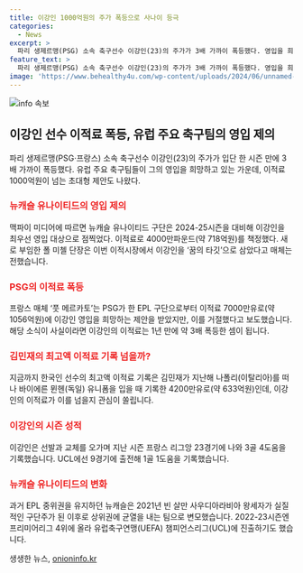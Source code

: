 ```yaml
---
title: 이강인 1000억원의 주가 폭등으로 사나이 등극
categories:
  - News
excerpt: >
  파리 생제르맹(PSG) 소속 축구선수 이강인(23)의 주가가 3배 가까이 폭등했다. 영입을 희망하는 유럽 축구팀들과 이적료 1000억원을 넘는 제안이 나왔다. 뉴캐슬 유나이티드가 4000만파운드(약 718억원)의 이적료 제안하며 영입을 추진 중이다. 뉴캐슬 구단은 이강인을 최우선 영입 대상으로 지목했고, 그의 다재다능한 플레이 스타일을 인정했다. PSG는 1년 전에 2200만유로의 이적료로 이강인을 영입했고, 그의 주가는 약 3배 폭등한 상황이다. 이강인의 빅리그 이적 루머는 계속해서 나오고 있으며, 최고액 이적료 기록을 갈아치울 가능성이 높아지고 있다.
feature_text: >
  파리 생제르맹(PSG) 소속 축구선수 이강인(23)의 주가가 3배 가까이 폭등했다. 영입을 희망하는 유럽 축구팀들과 이적료 1000억원을 넘는 제안이 나왔다. 뉴캐슬 유나이티드가 4000만파운드(약 718억원)의 이적료 제안하며 영입을 추진 중이다. 뉴캐슬 구단은 이강인을 최우선 영입 대상으로 지목했고, 그의 다재다능한 플레이 스타일을 인정했다. PSG는 1년 전에 2200만유로의 이적료로 이강인을 영입했고, 그의 주가는 약 3배 폭등한 상황이다. 이강인의 빅리그 이적 루머는 계속해서 나오고 있으며, 최고액 이적료 기록을 갈아치울 가능성이 높아지고 있다.
image: 'https://www.behealthy4u.com/wp-content/uploads/2024/06/unnamed-file.png'
---
```


<p><img src="https://www.behealthy4u.com/wp-content/uploads/2024/06/unnamed-file.png" alt="info 속보" /></p>

<h2 data-ke-size="size26">이강인 선수 이적료 폭등, 유럽 주요 축구팀의 영입 제의</h2>

<p data-ke-size="size16">파리 생제르맹(PSG·프랑스) 소속 축구선수 이강인(23)의 주가가 입단 한 시즌 만에 3배 가까이 폭등했다. 유럽 주요 축구팀들이 그의 영입을 희망하고 있는 가운데, 이적료 1000억원이 넘는 초대형 제안도 나왔다.</p>

<h3><b><span style="color: #ee2323;">뉴캐슬 유나이티드의 영입 제의</span></b></h3>

<p data-ke-size="size16">맥파이 미디어에 따르면 뉴캐슬 유나이티드 구단은 2024-25시즌을 대비해 이강인을 최우선 영입 대상으로 점찍었다. 이적료로 4000만파운드(약 718억원)를 책정했다. 새로 부임한 폴 미첼 단장은 이번 이적시장에서 이강인을 ‘꿈의 타깃’으로 삼았다고 매체는 전했습니다.</p>

<h3><b><span style="color: #ee2323;">PSG의 이적료 폭등</span></b></h3>

<p data-ke-size="size16">프랑스 매체 ‘풋 메르카토’는 PSG가 한 EPL 구단으로부터 이적료 7000만유로(약 1056억원)에 이강인 영입을 희망하는 제안을 받았지만, 이를 거절했다고 보도했습니다. 해당 소식이 사실이라면 이강인의 이적료는 1년 만에 약 3배 폭등한 셈이 됩니다.</p>

<h3><b><span style="color: #ee2323;">김민재의 최고액 이적료 기록 넘을까?</span></b></h3>

<p data-ke-size="size16">지금까지 한국인 선수의 최고액 이적료 기록은 김민재가 지난해 나폴리(이탈리아)를 떠나 바이에른 뮌헨(독일) 유니폼을 입을 때 기록한 4200만유로(약 633억원)인데, 이강인의 이적료가 이를 넘을지 관심이 쏠립니다.</p>

<h3><b><span style="color: #ee2323;">이강인의 시즌 성적</span></b></h3>

<p data-ke-size="size16">이강인은 선발과 교체를 오가며 지난 시즌 프랑스 리그앙 23경기에 나와 3골 4도움을 기록했습니다. UCL에선 9경기에 출전해 1골 1도움을 기록했습니다.</p>

<h3><b><span style="color: #ee2323;">뉴캐슬 유나이티드의 변화</span></b></h3>

<p data-ke-size="size16">과거 EPL 중위권을 유지하던 뉴캐슬은 2021년 빈 살만 사우디아라비아 왕세자가 실질적인 구단주가 된 이후로 상위권에 균열을 내는 팀으로 변모했습니다. 2022-23시즌엔 프리미어리그 4위에 올라 유럽축구연맹(UEFA) 챔피언스리그(UCL)에 진출하기도 했습니다.</p>
생생한 뉴스, <a href="https://onioninfo.kr" rel="dofollow">onioninfo.kr</a>



